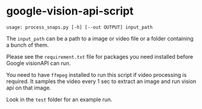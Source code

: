# google-vision-api-script
```
usage: process_snaps.py [-h] [--out OUTPUT] input_path
```

The `input_path` can be a path to a image or video file or a folder containing a bunch of them. 

Please see the `requirement.txt` file for packages you need installed before Google visionAPI can run.

You need to have `ffmpeg` installed to run this script if video processing is required. It samples the video every 1 sec to extract an image and run vision api on that image.

Look in the `test` folder for an example run.
